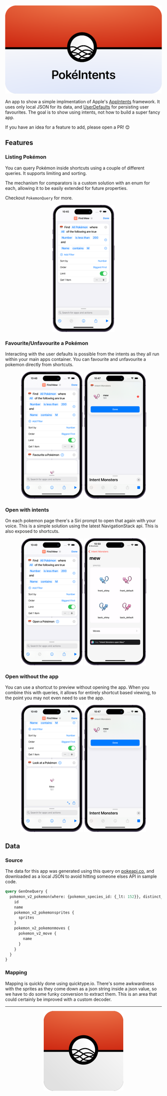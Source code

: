 <p align="center">
  <img src="assets/cover-ghub.svg" alt="Cover">
</p>

An app to show a simple implmentation of Apple's [AppIntents](https://developer.apple.com/documentation/appintents) framework. It uses only local JSON for its data, and [UserDefaults](https://developer.apple.com/documentation/foundation/userdefaults) for persisting user favourites. The goal is to show using intents, not how to build a super fancy app.

If you have an idea for a feature to add, please open a PR! 😊

## Features

### Listing Pokémon

You can query Pokémon inside shortcuts using a couple of different queries. It supports limiting and sorting.

The mechanism for comparators is a custom solution with an enum for each, allowing it to be easily extended for future properties.

Checkout `PokemonQuery` for more.

<p align="center">
  <img src="assets/query-demo-1.png" alt="The shortcuts query editor." width="200">
</p>

### Favourite/Unfavourite a Pokémon

Interacting with the user defaults is possible from the intents as they all run within your main apps container. You can favourite and unfavourite a pokemon directly from shortcuts.

<p align="center">
<img src="assets/favourite-demo-1.png" alt="The shortcuts query editor." width="200">
<img src="assets/favourite-demo-2.png" alt="Mew with a star showing that it was favourited." width="200">
</p>

### Open with intents

On each pokemon page there's a Siri prompt to open that again with your voice. This is a simple solution using the latest NavigationStack api. This is also exposed to shortcuts.

<p align="center">
<img src="assets/open-demo-1.png" alt="The shortcuts query editor." width="200">
<img src="assets/open-demo-2.png" alt="The app with mew open." width="200">
</p>

### Open without the app

You can use a shortcut to preview without opening the app. When you combine this with queries, it allows for entirely shortcut based viewing, to the point you may not even need to use the app.

<p align="center">
<img src="assets/view-demo-1.png" alt="The shortcuts query editor." width="200">
<img src="assets/view-demo-2.png" alt="A small preview view of mew." width="200">
</p>


## Data

### Source
The data for this app was generated using this query on [pokeapi.co](https://pokeapi.co), and downloaded as a local JSON to avoid hitting someone elses API in sample code.

```graphql
query GenOneQuery {
  pokemon_v2_pokemon(where: {pokemon_species_id: {_lt: 152}}, distinct_on: pokemon_species_id) {
    id
    name
    pokemon_v2_pokemonsprites {
      sprites
    }
    pokemon_v2_pokemonmoves {
      pokemon_v2_move {
        name
      }
    }
  }
}
```

### Mapping

Mapping is quickly done using quicktype.io. There's some awkwardness with the sprites as they come down as a json string inside a json value, so we have to do some funky conversion to extract them. This is an area that could certainly be improved with a custom decoder.

---

<p align="center">
  <img src="assets/icon.svg" alt="Icon" width="256">
</p>